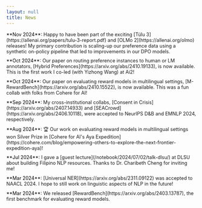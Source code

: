 ```yaml
---
layout: null
title: News
---
```


<style>
.news-item {
  margin-bottom: 0.7em;
}
.news-item p {
  font-size: 0.9em;
  margin: 0;
  /* color: #828282; */
}
.news-item .date {
  color: #000000;
}
/* .news-item a {
  color: #828282; 
  text-decoration: underline;
} */
</style>

<div class="news-item">
<p><span class="date">**Nov 2024**</span>: Happy to have been part of the exciting [T&uuml;lu 3](https://allenai.org/papers/tulu-3-report.pdf) and [OLMo 2](https://allenai.org/olmo) releases! My primary contribution is scaling-up our preference data using a synthetic on-policy pipeline that led to improvements in our DPO models.</p>
</div>

<div class="news-item">
<p><span class="date">**Oct 2024**</span>: Our paper on routing preference instances to human or LM annotators, [Hybrid Preferences](https://arxiv.org/abs/2410.19133), is now available. This is the first work I co-led (with Yizhong Wang) at Ai2!</p>
</div>

<div class="news-item">
<p><span class="date">**Oct 2024**</span>: Our paper on evaluating reward models in multilingual settings, [M-RewardBench](https://arxiv.org/abs/2410.15522), is now available. This was a fun collab with folks from Cohere for AI!</p>
</div>

<div class="news-item">
<p><span class="date">**Sep 2024**</span>: My cross-institutional collabs, [Consent in Crisis](https://arxiv.org/abs/2407.14933) and [SEACrowd](https://arxiv.org/abs/2406.10118), were accepted to NeurIPS D&B and EMNLP 2024, respectively.</p>
</div>

<div class="news-item">
<p><span class="date">**Aug 2024**</span>: 🏆 Our work on evaluating reward models in multilingual settings won Silver Prize in [Cohere for AI's Aya Expedition](https://cohere.com/blog/empowering-others-to-explore-the-next-frontier-expedition-aya)!</p>
</div>

<div class="news-item">
<p><span class="date">**Jul 2024**</span>: I gave a [guest lecture](/notebook/2024/07/02/talk-dlsu/) at DLSU about building Filipino NLP resources. Thanks to Dr. Charibeth Cheng for inviting me!</p>
</div>

<div class="news-item">
<p><span class="date">**Mar 2024**</span>: [Universal NER](https://arxiv.org/abs/2311.09122) was accepted to NAACL 2024. I hope to still work on linguistic aspects of NLP in the future!</p>
</div>

<div class="news-item">
<p><span class="date">**Mar 2024**</span>: We released [RewardBench](https://arxiv.org/abs/2403.13787), the first benchmark for evaluating reward models.</p>
</div>

<!-- <div class="news-item">
<p><span class="date">**Feb 2024**</span>: I gave a [guest lecture](/notebook/2024/02/21/talk-unc-charlotte/) at UNC Charlotte about how we can use LLMs for data annotation. Thanks Ryan Wesslen and Chang Hsin Lee for inviting me!</p>
</div>

<div class="news-item">
<p><span class="date">**Jan 2024**</span>: I am now based in Seattle! I started working as a [Predoctoral Young Investigator](https://allenai.org/predoctoral-young-investigators) at the [Allen Institute for AI](https://allenai.org/) last October.</p>
</div> -->
